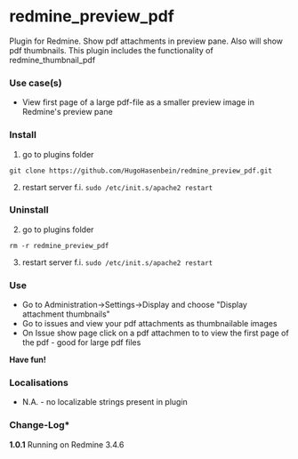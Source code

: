 # redmine_preview_pdf

Plugin for Redmine. Show pdf attachments in preview pane. Also will show pdf thumbnails.
This plugin includes the functionality of redmine_thumbnail_pdf

### Use case(s)

* View first page of a large pdf-file as a smaller preview image in Redmine's preview pane

### Install

1. go to plugins folder

`git clone https://github.com/HugoHasenbein/redmine_preview_pdf.git`

2. restart server f.i.  `sudo /etc/init.s/apache2 restart`

### Uninstall

2. go to plugins folder

`rm -r redmine_preview_pdf`

3. restart server f.i.  `sudo /etc/init.s/apache2 restart`

### Use

* Go to Administration->Settings->Display and choose "Display attachment thumbnails"
* Go to issues and view your pdf attachments as thumbnailable images
* On Issue show page click on a pdf attachmen to to view the first page of the pdf - good for large pdf files

**Have fun!**

### Localisations

* N.A. - no localizable strings present in plugin

### Change-Log* 

**1.0.1** Running on Redmine 3.4.6
